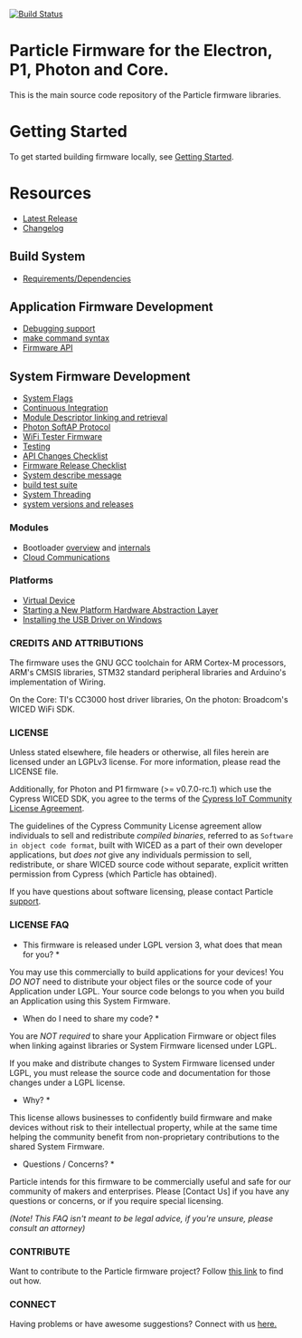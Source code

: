 [![Build Status](https://travis-ci.org/spark/firmware.svg?branch=develop)](https://travis-ci.org/spark/firmware)

# Particle Firmware for the Electron, P1, Photon and Core.

This is the main source code repository of the Particle firmware libraries.

# Getting Started

To get started building firmware locally, see [Getting Started](docs/gettingstarted.md).


# Resources

- [Latest Release](http://github.com/spark/firmware/releases/)
- [Changelog](CHANGELOG.md)


## Build System

- [Requirements/Dependencies](docs/dependencies.md)

## Application Firmware Development

- [Debugging support](docs/debugging.md)
- [make command syntax](docs/build.md)
- [Firmware API](http://docs.particle.io/photon/firmware/)

## System Firmware Development

- [System Flags](system/system-flags.md)
- [Continuous Integration](ci/README.md)
- [Module Descriptor linking and retrieval](dynalib/src/readme.md)
- [Photon SoftAP Protocol](hal/src/photon/soft-ap.md)
- [WiFi Tester Firmware](user/applications/wifitester/readme.md)
- [Testing](user/tests/readme.md)
- [API Changes Checklist](http://github.com/spark/firmware/wiki/Firmware-API-Changes-Checklist)
- [Firmware Release Checklist](http://github.com/spark/firmware/wiki/Firmware-Release-Checklist)
- [System describe message](https://github.com/spark/firmware/wiki/Module-descriptor-format)
- [build test suite](build/test/readme.md)
- [System Threading](system/system-threading.md)
- [system versions and releases](system/system-versions.md)

### Modules

- Bootloader [overview](bootloader/README.md) and [internals](bootloader/documentation.md)
- [Cloud Communications](communication/README.md)

### Platforms

- [Virtual Device](hal/src/gcc/readme.md)
- [Starting a New Platform Hardware Abstraction Layer](hal/src/newhal/readme.md)
- [Installing the USB Driver on Windows](misc/driver/windows/readme.md)




### CREDITS AND ATTRIBUTIONS

The firmware uses the GNU GCC toolchain for ARM Cortex-M processors, ARM's CMSIS libraries, STM32 standard peripheral libraries and Arduino's implementation of Wiring.

On the Core: TI's CC3000 host driver libraries,
On the photon: Broadcom's WICED WiFi SDK.

### LICENSE

Unless stated elsewhere, file headers or otherwise, all files herein are licensed under an LGPLv3 license. For more information, please read the LICENSE file.

Additionally, for Photon and P1 firmware (>= v0.7.0-rc.1) which use the Cypress WICED SDK, you agree to the terms of the [Cypress IoT Community License Agreement](https://community.cypress.com/terms-and-conditions!input.jspa?displayOnly=true).

The guidelines of the Cypress Community License agreement allow individuals to sell and redistribute _compiled binaries_, referred to as `Software in object code format`, built with WICED as a part of their own developer applications, but _does not_ give any individuals permission to sell, redistribute, or share WICED source code without separate, explicit written permission from Cypress (which Particle has obtained).

If you have questions about software licensing, please contact Particle [support](https://support.particle.io/).


### LICENSE FAQ

* This firmware is released under LGPL version 3, what does that mean for you? *

You may use this commercially to build applications for your devices!  You *DO NOT* need to distribute your object files or the source code of your Application under LGPL.  Your source code belongs to you when you build an Application using this System Firmware.

* When do I need to share my code? *

You are *NOT required* to share your Application Firmware or object files when linking against libraries or System Firmware licensed under LGPL.


If you make and distribute changes to System Firmware licensed under LGPL, you must release the source code and documentation for those changes under a LGPL license.

* Why? *

This license allows businesses to confidently build firmware and make devices without risk to their intellectual property, while at the same time helping the community benefit from non-proprietary contributions to the shared System Firmware.

* Questions / Concerns? *

Particle intends for this firmware to be commercially useful and safe for our community of makers and enterprises.  Please [Contact Us] if you have any questions or concerns, or if you require special licensing.

_(Note!  This FAQ isn't meant to be legal advice, if you're unsure, please consult an attorney)_



















### CONTRIBUTE

Want to contribute to the Particle firmware project? Follow [this link](http://spark.github.io/#contributions) to find out how.

### CONNECT

Having problems or have awesome suggestions? Connect with us [here.](https://community.particle.io/)
